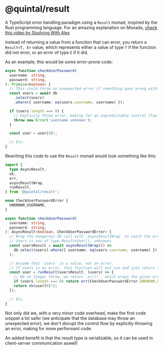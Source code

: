 # @quintal/result

A TypeScript error handling paradigm using a `Result` monad, inspired by the
Rust programming language. For an amazing explanation on Monads,
[check this video by Studying With Alex](https://www.youtube.com/watch?v=C2w45qRc3aU)

Instead of returning a value from a function that can error, you return a
`Result<T, E>` value, which represents either a value of type `T` if the
function did not error, or an error of type `E` if it did.

As an example, this would be some error-prone code:

```ts
async function checkUserPassword(
  username: string,
  password: string,
): Promise<boolean> {
  // This could throw an unexpected error if something goes wrong with the database connection.
  const users = await db
    .select(users)
    .where({ username: eq(users.username, username) });

  if (users.length === 0) {
    // Explicity throw error, making for an unpredictable control flow.
    throw new Error('username unknown');
  }

  const user = user[0]!;

  // Etc.
}
```

Rewriting this code to use the `Result` monad would look something like this:

```ts
import {
  type AsyncResult,
  ok,
  err,
  asyncResultWrap,
  runResult,
} from '@quintal/result';

enum CheckUserPasswordError {
  UNKNOWN_USERNAME,
}

async function checkUserPassword(
  username: string,
  password: string,
): AsyncResult<boolean, CheckUserPasswordError> {
  // Wrap the dangerous db call with `asyncResultWrap` to catch the error if it's thrown.
  // Users is now of type Result<User[], unknown>
  const usersResult = await asyncResultWrap(() =>
    db.select(users).where({ username: eq(users.username, username) }),
  );

  // Assume that `users` is a value, not an error.
  // If users is an error, this function will not run and just return this same error.
  const user = runResult(usersResult, (users) => {
    // We no longer throw, we return `err()`, which wraps the given error in the `Result` monad.
    if (users.length === 0) return err(CheckUserPasswordError.UNKNOWN_USERNAME);
    return ok(user[0]!);
  });

  // Etc.
}
```

Not only did we, with a very minor code overhead, make the first code snippet a
lot safer (we anticipate that the database may throw an unexpected error), we
don't disrupt the control flow by explicitly throwing an error, making for more
performant code.

An added benefit is that the result type is serializable, so it can be used in
client-server communication aswell!
